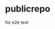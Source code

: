 # publicrepo
for e2e test

































































































































































































































































































































































































































































































































































































































































































































































































































































































































































































































































































































































































































































































































































































































































































































































































































































































































































































































































































































































































































































































































































































































































































































































































































































































































































































































































































































































































































































































































































































































































































































































































































































































































































































































































































































































































































































































































































































































